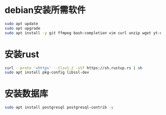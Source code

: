 # debian安装所需软件

```bash
sudo apt update
sudo apt upgrade
sudo apt install -y git ffmpeg bash-completion vim curl unzip wget yt-dlp ssh clang build-essential hx
```


# 安装rust
``` bash 
curl --proto '=https' --tlsv1.2 -sSf https://sh.rustup.rs | sh
sudo apt install pkg-config libssl-dev
```

# 安装数据库
```bash
sudo apt install postgresql postgresql-contrib -y
```



